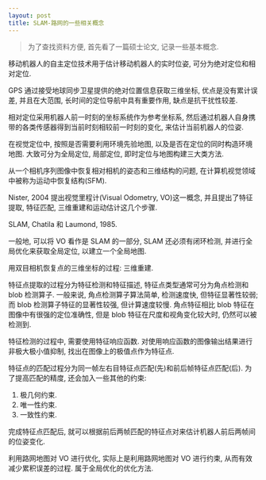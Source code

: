 ```yaml
---
layout: post
title: SLAM-路网的一些相关概念
---
```


> 为了查找资料方便, 首先看了一篇硕士论文, 记录一些基本概念.

移动机器人的自主定位技术用于估计移动机器人的实时位姿, 可分为绝对定位和相对定位.

GPS 通过接受地球同步卫星提供的绝对位置信息获取三维坐标, 优点是没有累计误差, 并且在大范围, 长时间的定位导航中具有重要作用, 缺点是抗干扰性较差.

相对定位采用机器人前一时刻的坐标系统作为参考坐标系, 然后通过机器人自身携带的各类传感器得到当前时刻相较前一时刻的变化, 来估计当前机器人的位姿.

在视觉定位中, 按照是否需要利用环境先验地图, 以及是否在定位的同时构造环境地图. 大致可分为全局定位, 局部定位, 即时定位与地图构建三大类方法.

从一个相机序列图像中恢复相对相机的姿态和三维结构的问题, 在计算机视觉领域中被称为运动中恢复结构(SFM).

Nister, 2004 提出视觉里程计(Visual Odometry, VO)这一概念, 并且提出了特征提取, 特征匹配, 三维重建和运动估计这几个步骤.

SLAM, Chatila 和 Laumond, 1985.

一般地, 可以将 VO 看作是 SLAM 的一部分, SLAM 还必须有闭环检测, 并进行全局优化来获取全局定位, 以建立一个全局地图.

用双目相机恢复点的三维坐标的过程: 三维重建.

特征点提取的过程分为特征检测和特征描述, 特征点类型通常可分为角点检测和 blob 检测算子. 一般来说, 角点检测算子算法简单, 检测速度快, 但特征显著性较弱; 而 blob 检测算子特征的显著性较强, 但计算速度较慢. 角点特征相比 blob 特征在图像中有很强的定位准确性, 但是 blob 特征在尺度和视角变化较大时, 仍然可以被检测到.

特征检测的过程中, 需要使用特征响应函数. 对使用响应函数的图像输出结果进行非极大极小值抑制, 找出在图像上的极值点作为特征点.

特征点的匹配过程分为同一帧左右目特征点匹配(先)和前后帧特征点匹配(后). 为了提高匹配的精度, 还会加入一些其他的约束:

1. 极几何约束.
2. 唯一性约束.
3. 一致性约束.

完成特征点匹配后, 就可以根据前后两帧匹配的特征点对来估计机器人前后两帧间的位姿变化.

利用路网地图对 VO 进行优化, 实际上是利用路网地图对 VO 进行约束, 从而有效减少累积误差的过程. 属于全局优化的优化方法.

